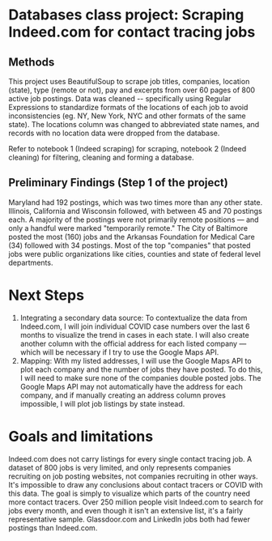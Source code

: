 # Databases class project: Scraping Indeed.com for contact tracing jobs

## Methods
This project uses BeautifulSoup to scrape job titles, companies, location (state), type (remote or not), pay and excerpts from over 60 pages of 800 active job postings. Data was cleaned -- specifically using Regular Expressions to standardize formats of the locations of each job to avoid inconsistencies (eg. NY, New York, NYC and other formats of the same state). The locations column was changed to abbreviated state names, and records with no location data were dropped from the database. 

Refer to notebook 1 (Indeed scraping) for scraping, notebook 2 (Indeed cleaning) for filtering, cleaning and forming a database. 

## Preliminary Findings (Step 1 of the project) 
Maryland had 192 postings, which was two times more than any other state. Illinois, California and Wisconsin followed, with between 45 and 70 postings each. A majority of the postings were not primarily remote positions — and only a handful were marked "temporarily remote." The City of Baltimore posted the most (160) jobs and the Arkansas Foundation for Medical Care (34) followed with 34 postings. Most of the top "companies" that posted jobs were public organizations like cities, counties and state of federal level departments. 

# Next Steps
1. Integrating a secondary data source: To contextualize the data from Indeed.com, I will join individual COVID case numbers over the last 6 months to visualize the trend in cases in each state. I will also create another column with the official address for each listed company — which will be necessary if I try to use the Google Maps API.  
2. Mapping: With my listed addresses, I will use the Google Maps API to plot each company and the number of jobs they have posted. To do this, I will need to make sure none of the companies double posted jobs. The Google Maps API may not automatically have the address for each company, and if manually creating an address column proves impossible, I will plot job listings by state instead. 

# Goals and limitations 
Indeed.com does not carry listings for every single contact tracing job. A dataset of 800 jobs is very limited, and only represents companies recruiting on job posting websites, not companies recruiting in other ways. It's impossible to draw any conclusions about contact tracers or COVID with this data. The goal is simply to visualize which parts of the country need more contact tracers. Over 250 million people visit Indeed.com to search for jobs every month, and even though it isn't an extensive list, it's a fairly representative sample. Glassdoor.com and LinkedIn jobs both had fewer postings than Indeed.com. 
